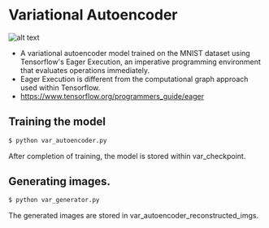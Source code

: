 # Variational Autoencoder 
![alt text](https://github.com/kevinjoseph1995/variational-autoencoder-Eager-Execution/blob/master/generated_images.png)
  - A variational autoencoder model trained on the MNIST dataset using Tensorflow's Eager Execution, an imperative programming environment that evaluates operations immediately.
  - Eager Execution is different from the computational graph approach used within Tensorflow.  
  - https://www.tensorflow.org/programmers_guide/eager

## Training the model
```sh
$ python var_autoencoder.py
```
After completion of training, the model is stored within var_checkpoint. 

## Generating images.
```sh
$ python var_generator.py
```
The generated images are stored in var_autoencoder_reconstructed_imgs.  
